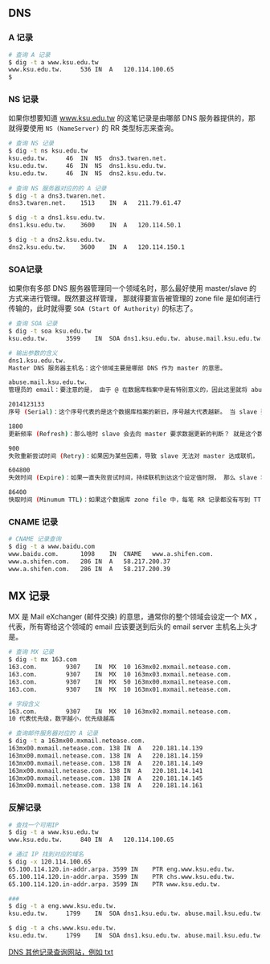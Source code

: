 ## DNS

### A 记录

```bash
# 查询 A 记录
$ dig -t a www.ksu.edu.tw
www.ksu.edu.tw.		536	IN	A	120.114.100.65
$ 

```

### NS 记录

如果你想要知道 www.ksu.edu.tw 的这笔记录是由哪部 DNS 服务器提供的，那就得要使用 `NS (NameServer)` 的 RR 类型标志来查询。

```bash
# 查询 NS 记录
$ dig -t ns ksu.edu.tw
ksu.edu.tw.		46	IN	NS	dns3.twaren.net.
ksu.edu.tw.		46	IN	NS	dns1.ksu.edu.tw.
ksu.edu.tw.		46	IN	NS	dns2.ksu.edu.tw.
 
# 查询 NS 服务器对应的的 A 记录
$ dig -t a dns3.twaren.net.
dns3.twaren.net.	1513	IN	A	211.79.61.47

$ dig -t a dns1.ksu.edu.tw.
dns1.ksu.edu.tw.	3600	IN	A	120.114.50.1

$ dig -t a dns2.ksu.edu.tw.
dns2.ksu.edu.tw.	3600	IN	A	120.114.150.1

```

### SOA记录

如果你有多部 DNS 服务器管理同一个领域名时，那么最好使用 master/slave 的方式来进行管理。既然要这样管理， 那就得要宣告被管理的 zone file 是如何进行传输的，此时就得要 `SOA (Start Of Authority)` 的标志了。

```bash
# 查询 SOA 记录
$ dig -t soa ksu.edu.tw
ksu.edu.tw.		3599	IN	SOA	dns1.ksu.edu.tw. abuse.mail.ksu.edu.tw. 2014123133 1800 900 604800 86400

# 输出参数的含义
dns1.ksu.edu.tw.
Master DNS 服务器主机名：这个领域主要是哪部 DNS 作为 master 的意思。

abuse.mail.ksu.edu.tw. 
管理员的 email：要注意的是， 由于 @ 在数据库档案中是有特别意义的，因此这里就将 abuse@mail.ksu.edu.tw 改写成 abuse.mail.ksu.edu.tw。

2014123133 
序号 (Serial)：这个序号代表的是这个数据库档案的新旧，序号越大代表越新。 当 slave 要判断是否主动下载新的数据库时，就以序号是否比 slave 上的还要新来判断，若是则下载，若不是则不下载。 所以当你修订了数据库内容时，记得要将这个数值放大才行！ 

1800 
更新频率 (Refresh)：那么啥时 slave 会去向 master 要求数据更新的判断？ 就是这个数值定义的。

900 
失败重新尝试时间 (Retry)：如果因为某些因素，导致 slave 无法对 master 达成联机， 那么在多久的时间内，slave 会尝试重新联机到 master。在设定中，900 秒会重新尝试一次。意思是说，每 1800 秒 slave 会主动向 master 联机，但如果该次联机没有成功，那接下来尝试联机的时间会变成 900 秒。若后来有成功，则又会恢复到 1800 秒才再一次联机。

604800 
失效时间 (Expire)：如果一直失败尝试时间，持续联机到达这个设定值时限， 那么 slave 将不再继续尝试联机，并且尝试删除这份下载的 zone file 信息。设定为 604800 秒。意思是说，当联机一直失败，每 900 秒尝试到达 604800 秒后slave 将不再更新，只能等待系统管理员的处理。

86400
快取时间 (Minumum TTL)：如果这个数据库 zone file 中，每笔 RR 记录都没有写到 TTL 快取时间的话，那么就以这个 SOA 的设定值为主。

```

### CNAME 记录

```bash
# CNAME 记录查询
$ dig -t a www.baidu.com
www.baidu.com.		1098	IN	CNAME	www.a.shifen.com.
www.a.shifen.com.	286	IN	A	58.217.200.37
www.a.shifen.com.	286	IN	A	58.217.200.39

```

## MX 记录

MX 是 Mail eXchanger (邮件交换) 的意思，通常你的整个领域会设定一个 MX ，代表，所有寄给这个领域的 email 应该要送到后头的 email server 主机名上头才是。

```bash
# 查询 MX 记录
$ dig -t mx 163.com
163.com.		9307	IN	MX	10 163mx02.mxmail.netease.com.
163.com.		9307	IN	MX	10 163mx03.mxmail.netease.com.
163.com.		9307	IN	MX	50 163mx00.mxmail.netease.com.
163.com.		9307	IN	MX	10 163mx01.mxmail.netease.com.

# 字段含义
163.com.		9307	IN	MX	10 163mx02.mxmail.netease.com.
10 代表优先级，数字越小，优先级越高

# 查询邮件服务器对应的 A 记录
$ dig -t a 163mx00.mxmail.netease.com.
163mx00.mxmail.netease.com. 138	IN	A	220.181.14.139
163mx00.mxmail.netease.com. 138	IN	A	220.181.14.159
163mx00.mxmail.netease.com. 138	IN	A	220.181.14.149
163mx00.mxmail.netease.com. 138	IN	A	220.181.14.141
163mx00.mxmail.netease.com. 138	IN	A	220.181.14.145
163mx00.mxmail.netease.com. 138	IN	A	220.181.14.161

```

### 反解记录

```bash
# 查找一个可用IP
$ dig -t a www.ksu.edu.tw
www.ksu.edu.tw.		840	IN	A	120.114.100.65

# 通过 IP 找到对应的域名
$ dig -x 120.114.100.65
65.100.114.120.in-addr.arpa. 3599 IN	PTR	eng.www.ksu.edu.tw.
65.100.114.120.in-addr.arpa. 3599 IN	PTR	chs.www.ksu.edu.tw.
65.100.114.120.in-addr.arpa. 3599 IN	PTR	www.ksu.edu.tw.

###
$ dig -t a eng.www.ksu.edu.tw.
ksu.edu.tw.		1799	IN	SOA	dns1.ksu.edu.tw. abuse.mail.ksu.edu.tw. 2014123133 1800 900 604800 86400

$ dig -t a chs.www.ksu.edu.tw.
ksu.edu.tw.		1799	IN	SOA	dns1.ksu.edu.tw. abuse.mail.ksu.edu.tw. 2014123133 1800 900 604800 86400

```

[DNS 其他记录查询网站，例如 txt ](https://mxtoolbox.com/)